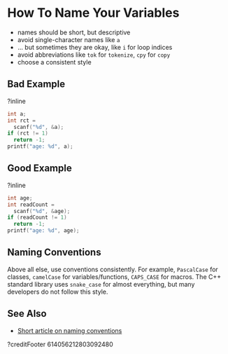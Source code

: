 # How To Name Your Variables
- names should be short, but descriptive
- avoid single-character names like `a` 
- ... but sometimes they are okay, like `i` for loop indices
- avoid abbreviations like `tok` for `tokenize`, `cpy` for `copy`
- choose a consistent style

## Bad Example
?inline
```c
int a;
int rct =
  scanf("%d", &a);
if (rct != 1)
  return -1;
printf("age: %d", a);
```

## Good Example
?inline
```c
int age;
int readCount =
  scanf("%d", &age);
if (readCount != 1)
  return -1;
printf("age: %d", age);
```

## Naming Conventions
Above all else, use conventions consistently.
For example, `PascalCase` for classes, `camelCase` for variables/functions, `CAPS_CASE` for macros.
The C++ standard library uses `snake_case` for almost everything, but many developers do not follow this style.

## See Also
- [Short article on naming conventions](https://www.theserverside.com/feature/A-guide-to-common-variable-naming-conventions)

?creditFooter 614056212803092480
